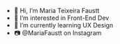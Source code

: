 - 👋 Hi, I’m Maria Teixeira Faustt
- 👀 I’m interested in Front-End Dev
- 🌱 I’m currently learning UX Design  
- 📷 @MariaFaustt on Instagram      
         
<!---
MariaLTN/MariaLTN is a ✨ special ✨ repository because its `README.md` (this file) appears on your GitHub profile.
You can click the Preview link to take a look at your changes.
--->
